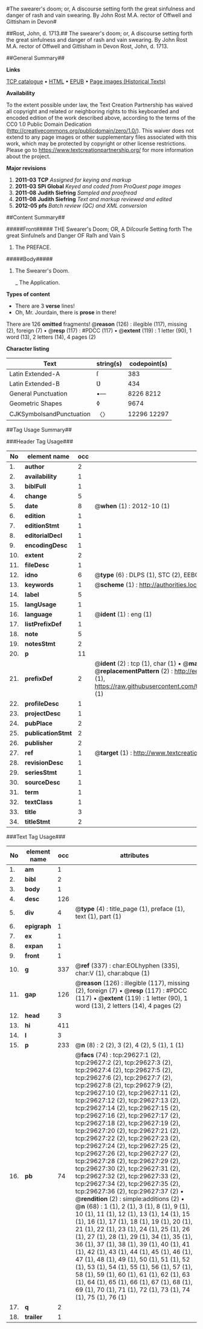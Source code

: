 #The swearer's doom; or, A discourse setting forth the great sinfulness and danger of rash and vain swearing. By John Rost M.A. rector of Offwell and Gittisham in Devon#

##Rost, John, d. 1713.##
The swearer's doom; or, A discourse setting forth the great sinfulness and danger of rash and vain swearing. By John Rost M.A. rector of Offwell and Gittisham in Devon
Rost, John, d. 1713.

##General Summary##

**Links**

[TCP catalogue](http://www.ota.ox.ac.uk/tcp/)  • 
[HTML](http://tei.it.ox.ac.uk/tcp/Texts-HTML/free/A23/A23601.html)  • 
[EPUB](http://tei.it.ox.ac.uk/tcp/Texts-EPUB/free/A23/A23601.epub) • 
[Page images (Historical Texts)](https://historicaltexts.jisc.ac.uk/eebo-99825249e)

**Availability**

To the extent possible under law, the Text Creation Partnership has waived all copyright and related or neighboring rights to this keyboarded and encoded edition of the work described above, according to the terms of the CC0 1.0 Public Domain Dedication (http://creativecommons.org/publicdomain/zero/1.0/). This waiver does not extend to any page images or other supplementary files associated with this work, which may be protected by copyright or other license restrictions. Please go to https://www.textcreationpartnership.org/ for more information about the project.

**Major revisions**

1. __2011-03__ __TCP__ *Assigned for keying and markup*
1. __2011-03__ __SPi Global__ *Keyed and coded from ProQuest page images*
1. __2011-08__ __Judith Siefring__ *Sampled and proofread*
1. __2011-08__ __Judith Siefring__ *Text and markup reviewed and edited*
1. __2012-05__ __pfs__ *Batch review (QC) and XML conversion*

##Content Summary##

#####Front#####
THE Swearer's Doom; OR, A Diſcourſe Setting forth The great Sinfulneſs and Danger OF Raſh and Vain S
1. The PREFACE.

#####Body#####

1. The Swearer's Doom.

    _ The Application.

**Types of content**

  * There are 3 **verse** lines!
  * Oh, Mr. Jourdain, there is **prose** in there!

There are 126 **omitted** fragments! 
 @__reason__ (126) : illegible (117), missing (2), foreign (7)  •  @__resp__ (117) : #PDCC (117)  •  @__extent__ (119) : 1 letter (90), 1 word (13), 2 letters (14), 4 pages (2)

**Character listing**


|Text|string(s)|codepoint(s)|
|---|---|---|
|Latin Extended-A|ſ|383|
|Latin Extended-B|Ʋ|434|
|General Punctuation|•—|8226 8212|
|Geometric Shapes|◊|9674|
|CJKSymbolsandPunctuation|〈〉|12296 12297|

##Tag Usage Summary##

###Header Tag Usage###

|No|element name|occ|attributes|
|---|---|---|---|
|1.|__author__|2||
|2.|__availability__|1||
|3.|__biblFull__|1||
|4.|__change__|5||
|5.|__date__|8| @__when__ (1) : 2012-10 (1)|
|6.|__edition__|1||
|7.|__editionStmt__|1||
|8.|__editorialDecl__|1||
|9.|__encodingDesc__|1||
|10.|__extent__|2||
|11.|__fileDesc__|1||
|12.|__idno__|6| @__type__ (6) : DLPS (1), STC (2), EEBO-CITATION (1), PROQUEST (1), VID (1)|
|13.|__keywords__|1| @__scheme__ (1) : http://authorities.loc.gov/ (1)|
|14.|__label__|5||
|15.|__langUsage__|1||
|16.|__language__|1| @__ident__ (1) : eng (1)|
|17.|__listPrefixDef__|1||
|18.|__note__|5||
|19.|__notesStmt__|2||
|20.|__p__|11||
|21.|__prefixDef__|2| @__ident__ (2) : tcp (1), char (1)  •  @__matchPattern__ (2) : ([0-9\-]+):([0-9IVX]+) (1), (.+) (1)  •  @__replacementPattern__ (2) : http://eebo.chadwyck.com/downloadtiff?vid=$1&page=$2 (1), https://raw.githubusercontent.com/textcreationpartnership/Texts/master/tcpchars.xml#$1 (1)|
|22.|__profileDesc__|1||
|23.|__projectDesc__|1||
|24.|__pubPlace__|2||
|25.|__publicationStmt__|2||
|26.|__publisher__|2||
|27.|__ref__|1| @__target__ (1) : http://www.textcreationpartnership.org/docs/. (1)|
|28.|__revisionDesc__|1||
|29.|__seriesStmt__|1||
|30.|__sourceDesc__|1||
|31.|__term__|1||
|32.|__textClass__|1||
|33.|__title__|3||
|34.|__titleStmt__|2||


###Text Tag Usage###

|No|element name|occ|attributes|
|---|---|---|---|
|1.|__am__|1||
|2.|__bibl__|2||
|3.|__body__|1||
|4.|__desc__|126||
|5.|__div__|4| @__type__ (4) : title_page (1), preface (1), text (1), part (1)|
|6.|__epigraph__|1||
|7.|__ex__|1||
|8.|__expan__|1||
|9.|__front__|1||
|10.|__g__|337| @__ref__ (337) : char:EOLhyphen (335), char:V (1), char:abque (1)|
|11.|__gap__|126| @__reason__ (126) : illegible (117), missing (2), foreign (7)  •  @__resp__ (117) : #PDCC (117)  •  @__extent__ (119) : 1 letter (90), 1 word (13), 2 letters (14), 4 pages (2)|
|12.|__head__|3||
|13.|__hi__|411||
|14.|__l__|3||
|15.|__p__|233| @__n__ (8) : 2 (2), 3 (2), 4 (2), 5 (1), 1 (1)|
|16.|__pb__|74| @__facs__ (74) : tcp:29627:1 (2), tcp:29627:2 (2), tcp:29627:3 (2), tcp:29627:4 (2), tcp:29627:5 (2), tcp:29627:6 (2), tcp:29627:7 (2), tcp:29627:8 (2), tcp:29627:9 (2), tcp:29627:10 (2), tcp:29627:11 (2), tcp:29627:12 (2), tcp:29627:13 (2), tcp:29627:14 (2), tcp:29627:15 (2), tcp:29627:16 (2), tcp:29627:17 (2), tcp:29627:18 (2), tcp:29627:19 (2), tcp:29627:20 (2), tcp:29627:21 (2), tcp:29627:22 (2), tcp:29627:23 (2), tcp:29627:24 (2), tcp:29627:25 (2), tcp:29627:26 (2), tcp:29627:27 (2), tcp:29627:28 (2), tcp:29627:29 (2), tcp:29627:30 (2), tcp:29627:31 (2), tcp:29627:32 (2), tcp:29627:33 (2), tcp:29627:34 (2), tcp:29627:35 (2), tcp:29627:36 (2), tcp:29627:37 (2)  •  @__rendition__ (2) : simple:additions (2)  •  @__n__ (68) : 1 (1), 2 (1), 3 (1), 8 (1), 9 (1), 10 (1), 11 (1), 12 (1), 13 (1), 14 (1), 15 (1), 16 (1), 17 (1), 18 (1), 19 (1), 20 (1), 21 (1), 22 (1), 23 (1), 24 (1), 25 (1), 26 (1), 27 (1), 28 (1), 29 (1), 34 (1), 35 (1), 36 (1), 37 (1), 38 (1), 39 (1), 40 (1), 41 (1), 42 (1), 43 (1), 44 (1), 45 (1), 46 (1), 47 (1), 48 (1), 49 (1), 50 (1), 51 (1), 52 (1), 53 (1), 54 (1), 55 (1), 56 (1), 57 (1), 58 (1), 59 (1), 60 (1), 61 (1), 62 (1), 63 (1), 64 (1), 65 (1), 66 (1), 67 (1), 68 (1), 69 (1), 70 (1), 71 (1), 72 (1), 73 (1), 74 (1), 75 (1), 76 (1)|
|17.|__q__|2||
|18.|__trailer__|1||
